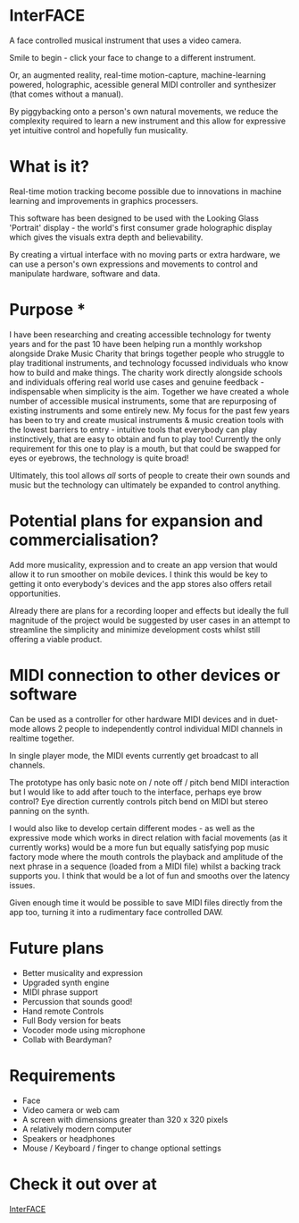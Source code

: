 # InterFACE
A face controlled musical instrument that uses a video camera.

Smile to begin - click your face to change to a different instrument.

Or, an augmented reality, real-time motion-capture, machine-learning powered, holographic, acessible general MIDI controller and synthesizer (that comes without a manual). 

By piggybacking onto a person's own natural movements, we reduce the complexity required to learn a new instrument and this allow for expressive yet intuitive control and hopefully fun musicality.

# What is it?

Real-time motion tracking become possible due to innovations in machine learning and improvements in graphics processers.

This software has been designed to be used with the Looking Glass 'Portrait' display - the world's first consumer grade holographic display which gives the visuals extra depth and believability.

By creating a virtual interface with no moving parts or extra hardware, we can use a person's own expressions and movements to control and manipulate hardware, software and data.

# Purpose *
I have been researching and creating accessible technology for twenty years and for the past 10 have been helping run a monthly workshop alongside Drake Music Charity that brings together people who struggle to play traditional instruments, and technology focussed individuals who know how to build and make things. The charity work directly alongside schools and individuals offering real world use cases and genuine feedback - indispensable when simplicity is the aim. Together we have created a whole number of accessible musical instruments, some that are repurposing of existing instruments and some entirely new. My focus for the past few years has been to try and create musical instruments & music creation tools with the lowest barriers to entry - intuitive tools that everybody can play instinctively, that are easy to obtain and fun to play too! Currently the only requirement for this one to play is a mouth, but that could be swapped for eyes or eyebrows, the technology is quite broad!

Ultimately, this tool allows *all* sorts of people to create their own sounds and music but the technology can ultimately be expanded to control anything.

# Potential plans for expansion and commercialisation?

Add more musicality, expression and to create an app version that would allow it to run smoother on mobile devices. I think this would be key to getting it onto everybody's devices and the app stores also offers retail opportunities. 

Already there are plans for a recording looper and effects but ideally the full magnitude of the project would be suggested by user cases in an attempt to streamline the simplicity and minimize development costs whilst still offering a viable product.
# MIDI connection to other devices or software

Can be used as a controller for other hardware MIDI devices and in duet-mode allows 2 people to independently control individual MIDI channels in realtime together. 

In single player mode, the MIDI events currently get broadcast to all channels.

The prototype has only basic note on / note off / pitch bend MIDI interaction but I would like to add after touch to the interface, perhaps eye brow control? Eye direction currently controls pitch bend on MIDI but stereo panning on the synth.

I would also like to develop certain different modes - as well as the expressive mode which works in direct relation with facial movements (as it currently works) would be a more fun but equally satisfying pop music factory mode where the mouth controls the playback and amplitude of the next phrase in a sequence (loaded from a MIDI file) whilst a backing track supports you. I think that would be a lot of fun and smooths over the latency issues. 

Given enough time it would be possible to save MIDI files directly from the app too, turning it into a rudimentary face controlled DAW.
# Future plans
- Better musicality and expression
- Upgraded synth engine
- MIDI phrase support
- Percussion that sounds good!
- Hand remote Controls
- Full Body version for beats
- Vocoder mode using microphone
- Collab with Beardyman?

# Requirements
- Face
- Video camera or web cam
- A screen with dimensions greater than 320 x 320 pixels
- A relatively modern computer
- Speakers or headphones
- Mouse / Keyboard / finger to change optional settings 

# Check it out over at

[InterFACE](http://designerzen.github.io/InterFACE)